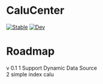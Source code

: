 # CaluCenter

[![Stable](https://img.shields.io/badge/docs-stable-blue.svg)](https://Vking.github.io/CaluCenter.jl/stable)
[![Dev](https://img.shields.io/badge/docs-dev-blue.svg)](https://Vking.github.io/CaluCenter.jl/dev)
# Roadmap
v 0.1
1 Support Dynamic Data Source  
2 simple index calu